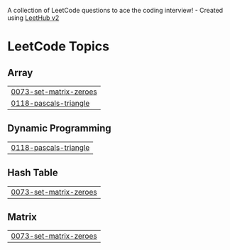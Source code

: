 A collection of LeetCode questions to ace the coding interview! - Created using [LeetHub v2](https://github.com/arunbhardwaj/LeetHub-2.0)
<!---LeetCode Topics Start-->
# LeetCode Topics
## Array
|  |
| ------- |
| [0073-set-matrix-zeroes](https://github.com/Pneha1234/LeetCode/tree/master/0073-set-matrix-zeroes) |
| [0118-pascals-triangle](https://github.com/Pneha1234/LeetCode/tree/master/0118-pascals-triangle) |
## Dynamic Programming
|  |
| ------- |
| [0118-pascals-triangle](https://github.com/Pneha1234/LeetCode/tree/master/0118-pascals-triangle) |
## Hash Table
|  |
| ------- |
| [0073-set-matrix-zeroes](https://github.com/Pneha1234/LeetCode/tree/master/0073-set-matrix-zeroes) |
## Matrix
|  |
| ------- |
| [0073-set-matrix-zeroes](https://github.com/Pneha1234/LeetCode/tree/master/0073-set-matrix-zeroes) |
<!---LeetCode Topics End-->